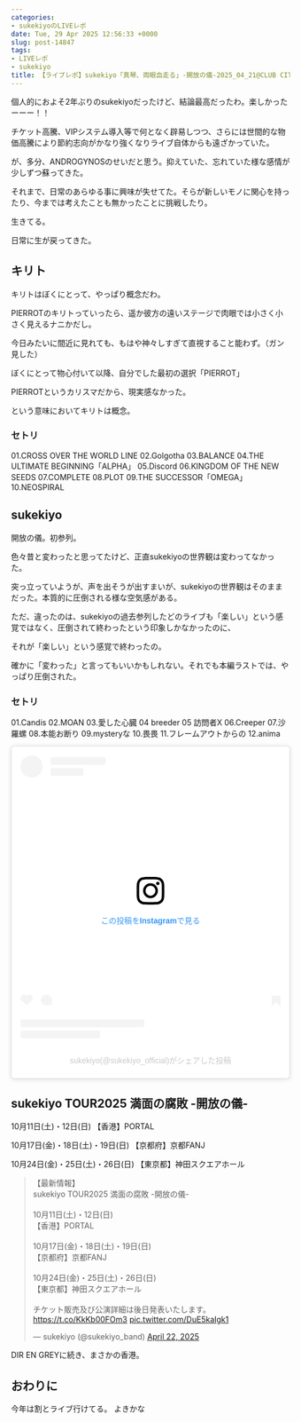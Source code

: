 ```yaml
---
categories:
- sukekiyoのLIVEレポ
date: Tue, 29 Apr 2025 12:56:33 +0000
slug: post-14847
tags:
- LIVEレポ
- sukekiyo
title: 【ライブレポ】sukekiyo「真琴、両眼血走る」-開放の儀-2025_04_21@CLUB CITTA'
---
```


個人的におよそ2年ぶりのsukekiyoだったけど、結論最高だったわ。楽しかったーーー！！


チケット高騰、VIPシステム導入等で何となく辟易しつつ、さらには世間的な物価高騰により節約志向がかなり強くなりライブ自体からも遠ざかっていた。

が、多分、ANDROGYNOSのせいだと思う。抑えていた、忘れていた様な感情が少しずつ蘇ってきた。

それまで、日常のあらゆる事に興味が失せてた。そらが新しいモノに関心を持ったり、今までは考えたことも無かったことに挑戦したり。

生きてる。

日常に生が戻ってきた。

<h2>キリト</h2>
キリトはぼくにとって、やっぱり概念だわ。

PIERROTのキリトっていったら、遥か彼方の遠いステージで肉眼では小さく小さく見えるナニかだし。

今日みたいに間近に見れても、もはや神々しすぎて直視すること能わず。（ガン見した）

ぼくにとって物心付いて以降、自分でした最初の選択「PIERROT」

PIERROTというカリスマだから、現実感なかった。

という意味においてキリトは概念。

<h3>セトリ</h3>
01.CROSS OVER THE WORLD LINE
02.Golgotha
03.BALANCE
04.THE ULTIMATE BEGINNING「ALPHA」
05.Discord
06.KINGDOM OF THE NEW SEEDS
07.COMPLETE
08.PLOT
09.THE SUCCESSOR「OMEGA」
10.NEOSPIRAL

<h2>sukekiyo</h2>
開放の儀。初参列。

色々昔と変わったと思ってたけど、正直sukekiyoの世界観は変わってなかった。

突っ立っていようが、声を出そうが出すまいが、sukekiyoの世界観はそのままだった。本質的に圧倒される様な空気感がある。

ただ、違ったのは、sukekiyoの過去参列したどのライブも「楽しい」という感覚ではなく、圧倒されて終わったという印象しかなかったのに、

それが「楽しい」という感覚で終わったの。

確かに「変わった」と言ってもいいかもしれない。それでも本編ラストでは、やっぱり圧倒された。

<h3>セトリ</h3>

01.Candis
02.MOAN
03.愛した心臓
04 breeder
05 訪問者X
06.Creeper
07.沙羅螺
08.本能お断り
09.mysteryな
10.畏畏
11.フレームアウトからの
12.anima

<blockquote class="instagram-media" data-instgrm-captioned data-instgrm-permalink="https://www.instagram.com/reel/DItcUfZTL4q/?utm_source=ig_embed&amp;utm_campaign=loading" data-instgrm-version="14" style=" background:#FFF; border:0; border-radius:3px; box-shadow:0 0 1px 0 rgba(0,0,0,0.5),0 1px 10px 0 rgba(0,0,0,0.15); margin: 1px; max-width:540px; min-width:326px; padding:0; width:99.375%; width:-webkit-calc(100% - 2px); width:calc(100% - 2px);"><div style="padding:16px;"> <a href="https://www.instagram.com/reel/DItcUfZTL4q/?utm_source=ig_embed&amp;utm_campaign=loading" style=" background:#FFFFFF; line-height:0; padding:0 0; text-align:center; text-decoration:none; width:100%;" target="_blank" rel="noopener"> <div style=" display: flex; flex-direction: row; align-items: center;"> <div style="background-color: #F4F4F4; border-radius: 50%; flex-grow: 0; height: 40px; margin-right: 14px; width: 40px;"></div> <div style="display: flex; flex-direction: column; flex-grow: 1; justify-content: center;"> <div style=" background-color: #F4F4F4; border-radius: 4px; flex-grow: 0; height: 14px; margin-bottom: 6px; width: 100px;"></div> <div style=" background-color: #F4F4F4; border-radius: 4px; flex-grow: 0; height: 14px; width: 60px;"></div></div></div><div style="padding: 19% 0;"></div> <div style="display:block; height:50px; margin:0 auto 12px; width:50px;"><svg width="50px" height="50px" viewBox="0 0 60 60" version="1.1" xmlns="https://www.w3.org/2000/svg" xmlns:xlink="https://www.w3.org/1999/xlink"><g stroke="none" stroke-width="1" fill="none" fill-rule="evenodd"><g transform="translate(-511.000000, -20.000000)" fill="#000000"><g><path d="M556.869,30.41 C554.814,30.41 553.148,32.076 553.148,34.131 C553.148,36.186 554.814,37.852 556.869,37.852 C558.924,37.852 560.59,36.186 560.59,34.131 C560.59,32.076 558.924,30.41 556.869,30.41 M541,60.657 C535.114,60.657 530.342,55.887 530.342,50 C530.342,44.114 535.114,39.342 541,39.342 C546.887,39.342 551.658,44.114 551.658,50 C551.658,55.887 546.887,60.657 541,60.657 M541,33.886 C532.1,33.886 524.886,41.1 524.886,50 C524.886,58.899 532.1,66.113 541,66.113 C549.9,66.113 557.115,58.899 557.115,50 C557.115,41.1 549.9,33.886 541,33.886 M565.378,62.101 C565.244,65.022 564.756,66.606 564.346,67.663 C563.803,69.06 563.154,70.057 562.106,71.106 C561.058,72.155 560.06,72.803 558.662,73.347 C557.607,73.757 556.021,74.244 553.102,74.378 C549.944,74.521 548.997,74.552 541,74.552 C533.003,74.552 532.056,74.521 528.898,74.378 C525.979,74.244 524.393,73.757 523.338,73.347 C521.94,72.803 520.942,72.155 519.894,71.106 C518.846,70.057 518.197,69.06 517.654,67.663 C517.244,66.606 516.755,65.022 516.623,62.101 C516.479,58.943 516.448,57.996 516.448,50 C516.448,42.003 516.479,41.056 516.623,37.899 C516.755,34.978 517.244,33.391 517.654,32.338 C518.197,30.938 518.846,29.942 519.894,28.894 C520.942,27.846 521.94,27.196 523.338,26.654 C524.393,26.244 525.979,25.756 528.898,25.623 C532.057,25.479 533.004,25.448 541,25.448 C548.997,25.448 549.943,25.479 553.102,25.623 C556.021,25.756 557.607,26.244 558.662,26.654 C560.06,27.196 561.058,27.846 562.106,28.894 C563.154,29.942 563.803,30.938 564.346,32.338 C564.756,33.391 565.244,34.978 565.378,37.899 C565.522,41.056 565.552,42.003 565.552,50 C565.552,57.996 565.522,58.943 565.378,62.101 M570.82,37.631 C570.674,34.438 570.167,32.258 569.425,30.349 C568.659,28.377 567.633,26.702 565.965,25.035 C564.297,23.368 562.623,22.342 560.652,21.575 C558.743,20.834 556.562,20.326 553.369,20.18 C550.169,20.033 549.148,20 541,20 C532.853,20 531.831,20.033 528.631,20.18 C525.438,20.326 523.257,20.834 521.349,21.575 C519.376,22.342 517.703,23.368 516.035,25.035 C514.368,26.702 513.342,28.377 512.574,30.349 C511.834,32.258 511.326,34.438 511.181,37.631 C511.035,40.831 511,41.851 511,50 C511,58.147 511.035,59.17 511.181,62.369 C511.326,65.562 511.834,67.743 512.574,69.651 C513.342,71.625 514.368,73.296 516.035,74.965 C517.703,76.634 519.376,77.658 521.349,78.425 C523.257,79.167 525.438,79.673 528.631,79.82 C531.831,79.965 532.853,80.001 541,80.001 C549.148,80.001 550.169,79.965 553.369,79.82 C556.562,79.673 558.743,79.167 560.652,78.425 C562.623,77.658 564.297,76.634 565.965,74.965 C567.633,73.296 568.659,71.625 569.425,69.651 C570.167,67.743 570.674,65.562 570.82,62.369 C570.966,59.17 571,58.147 571,50 C571,41.851 570.966,40.831 570.82,37.631"></path></g></g></g></svg></div><div style="padding-top: 8px;"> <div style=" color:#3897f0; font-family:Arial,sans-serif; font-size:14px; font-style:normal; font-weight:550; line-height:18px;">この投稿をInstagramで見る</div></div><div style="padding: 12.5% 0;"></div> <div style="display: flex; flex-direction: row; margin-bottom: 14px; align-items: center;"><div> <div style="background-color: #F4F4F4; border-radius: 50%; height: 12.5px; width: 12.5px; transform: translateX(0px) translateY(7px);"></div> <div style="background-color: #F4F4F4; height: 12.5px; transform: rotate(-45deg) translateX(3px) translateY(1px); width: 12.5px; flex-grow: 0; margin-right: 14px; margin-left: 2px;"></div> <div style="background-color: #F4F4F4; border-radius: 50%; height: 12.5px; width: 12.5px; transform: translateX(9px) translateY(-18px);"></div></div><div style="margin-left: 8px;"> <div style=" background-color: #F4F4F4; border-radius: 50%; flex-grow: 0; height: 20px; width: 20px;"></div> <div style=" width: 0; height: 0; border-top: 2px solid transparent; border-left: 6px solid #f4f4f4; border-bottom: 2px solid transparent; transform: translateX(16px) translateY(-4px) rotate(30deg)"></div></div><div style="margin-left: auto;"> <div style=" width: 0px; border-top: 8px solid #F4F4F4; border-right: 8px solid transparent; transform: translateY(16px);"></div> <div style=" background-color: #F4F4F4; flex-grow: 0; height: 12px; width: 16px; transform: translateY(-4px);"></div> <div style=" width: 0; height: 0; border-top: 8px solid #F4F4F4; border-left: 8px solid transparent; transform: translateY(-4px) translateX(8px);"></div></div></div> <div style="display: flex; flex-direction: column; flex-grow: 1; justify-content: center; margin-bottom: 24px;"> <div style=" background-color: #F4F4F4; border-radius: 4px; flex-grow: 0; height: 14px; margin-bottom: 6px; width: 224px;"></div> <div style=" background-color: #F4F4F4; border-radius: 4px; flex-grow: 0; height: 14px; width: 144px;"></div></div></a><p style=" color:#c9c8cd; font-family:Arial,sans-serif; font-size:14px; line-height:17px; margin-bottom:0; margin-top:8px; overflow:hidden; padding:8px 0 7px; text-align:center; text-overflow:ellipsis; white-space:nowrap;"><a href="https://www.instagram.com/reel/DItcUfZTL4q/?utm_source=ig_embed&amp;utm_campaign=loading" style=" color:#c9c8cd; font-family:Arial,sans-serif; font-size:14px; font-style:normal; font-weight:normal; line-height:17px; text-decoration:none;" target="_blank" rel="noopener">sukekiyo(@sukekiyo_official)がシェアした投稿</a></p></div></blockquote>
<script async src="//www.instagram.com/embed.js"></script>

<h2> sukekiyo TOUR2025 満面の腐敗 -開放の儀- </h2>
10月11日(土)・12日(日)
【香港】PORTAL

10月17日(金)・18日(土)・19日(日)
【京都府】京都FANJ

10月24日(金)・25日(土)・26日(日)
【東京都】神田スクエアホール

<blockquote class="twitter-tweet"><p lang="ja" dir="ltr">【最新情報】<br>sukekiyo TOUR2025 満面の腐敗 -開放の儀-<br><br>10月11日(土)・12日(日)<br>【香港】PORTAL<br><br>10月17日(金)・18日(土)・19日(日)<br>【京都府】京都FANJ<br><br>10月24日(金)・25日(土)・26日(日)<br>【東京都】神田スクエアホール<br><br>チケット販売及び公演詳細は後日発表いたします。<a href="https://t.co/KkKb00FOm3">https://t.co/KkKb00FOm3</a> <a href="https://t.co/DuE5kaIgk1">pic.twitter.com/DuE5kaIgk1</a></p>&mdash; sukekiyo (@sukekiyo_band) <a href="https://twitter.com/sukekiyo_band/status/1914643224100266028?ref_src=twsrc%5Etfw">April 22, 2025</a></blockquote> <script async src="https://platform.twitter.com/widgets.js" charset="utf-8"></script>

DIR EN GREYに続き、まさかの香港。

<h2>おわりに</h2>
今年は割とライブ行けてる。
よきかな